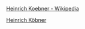 

[Heinrich Koebner - Wikipedia](https://en.wikipedia.org/wiki/Heinrich_Koebner)


[Heinrich Köbner](http://www.whonamedit.com/doctor.cfm/3265.html)